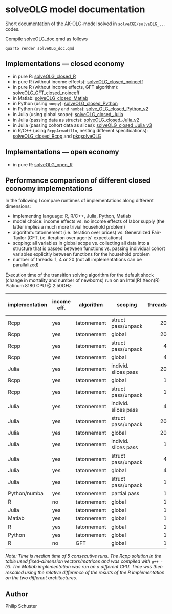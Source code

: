 # solveOLG model documentation
Short documentation of the AK-OLG-model solved in `solveCGE/solveOLG_...` codes.

Compile solveOLG_doc.qmd as follows
```
quarto render solveOLG_doc.qmd
```
## Implementations &mdash; closed economy

- in pure R: [solveOLG_closed_R](https://github.com/solveCGE/solveOLG_closed_R)
- in pure R (without income effects): [solveOLG_closed_noinceff](https://github.com/solveCGE/solveOLG_closed_noinceff)
- in pure R (without income effects, GFT algorithm): [solveOLG_GFT_closed_noinceff](https://github.com/solveCGE/solveOLG_GFT_closed_noinceff)
- in Matlab: [solveOLG_closed_Matlab](https://github.com/solveCGE/solveOLG_closed_Matlab)
- in Python (using `numpy`): [solveOLG_closed_Python](https://github.com/solveCGE/solveOLG_closed_Python)
- in Python (using `numpy` and `numba`): [solve_OLG_closed_Python_v2](https://github.com/solveCGE/solveOLG_closed_Python_v2)
- in Julia (using global scope): [solveOLG_closed_Julia](https://github.com/solveCGE/solveOLG_closed_Julia)
- in Julia (passing data as structs): [solveOLG_closed_Julia_v2](https://github.com/solveCGE/solveOLG_closed_Julia_v2)
- in Julia (passing cohort data as slices): [solveOLG_closed_Julia_v3](https://github.com/solveCGE/solveOLG_closed_Julia_v3)
- in R/C++ (using `RcppArmadillo`, nesting different specifications): [solveOLG_closed_Rcpp](https://github.com/solveCGE/solveOLG_closed_Rcpp) and [pkgsolveOLG](https://github.com/solveCGE/pkgsolveOLG)

## Implementations &mdash; open economy

- in pure R: [solveOLG_open_R](https://github.com/solveCGE/solveOLG_open_R)

## Performance comparison of different closed economy implementations

In the following I compare runtimes of implementations along different dimensions:
- implementing language: R, R/C++, Julia, Python, Matlab
- model choice: income effects vs. no income effects of labor supply (the latter implies a much more trivial household problem)
- algorithm: tatonnement (i.e. iteration over prices) vs. Generalized Fair-Taylor (GFT, i.e. iteration over agents' expectations)
- scoping: all variables in global scope vs. collecting all data into a structure that is passed between functions vs. passing individual cohort variables explicitly between functions for the household problem
- number of threads: 1, 4 or 20 (not all implementations can be parallalized)

Execution time of the transition solving algorithm for the default shock (change in mortality and number of newborns) run on an Intel(R) Xeon(R) Platinum 8180 CPU @ 2.50GHz:

| implementation | income eff. | algorithm   | scoping              | threads | time in sec |
| :-------------- | ----------- | ----------- | -------------------- | -------: | -----: |
| Rcpp           | yes         | tatonnement | struct pass/unpack    | 20      | 0.32  |
| Rcpp           | yes         | tatonnement | global               | 20      | 0.35  |
| Rcpp           | yes         | tatonnement | struct pass/unpack    | 4       | 0.64  |
| Rcpp           | yes         | tatonnement | global               | 4       | 0.64  |
| Julia          | yes         | tatonnement | individ. slices pass | 20      | 1.35  |
| Rcpp           | yes         | tatonnement | global               | 1       | 1.68  |
| Rcpp           | yes         | tatonnement | struct pass/unpack    | 1       | 1.69  |
| Julia          | yes         | tatonnement | individ. slices pass | 4       | 1.69  |
| Julia          | yes         | tatonnement | struct pass/unpack    | 20      | 1.71  |
| Julia          | yes         | tatonnement | global               | 20      | 2.32  |
| Julia          | yes         | tatonnement | individ. slices pass | 1       | 2.33  |
| Julia          | yes         | tatonnement | struct pass/unpack    | 4       | 2.41  |
| Julia          | yes         | tatonnement | global               | 4       | 3.49  |
| Julia          | yes         | tatonnement | struct pass/unpack    | 1       | 4.22  |
| Python/numba   | yes         | tatonnement | partial pass         | 1       | 4.75 |
| R              | no          | tatonnement | global               | 1       | 5.25  |
| Julia          | yes         | tatonnement | global               | 1       | 6.94  |
| Matlab         | yes         | tatonnement | global               | 1       | 11.74 |
| R              | yes         | tatonnement | global               | 1       | 15.16 |
| Python         | yes         | tatonnement | global               | 1       | 27.54 |
| R              | no          | GFT         | global               | 1       | 50.67 |

*Note: Time is median time of 5 consecutive runs. The Rcpp solution in the table used fixed-dimension vectors/matrices and was compiled with `g++ -O3`. The Matlab implementation was run on a different CPU. Time was then rescaled using the relative difference of the results of the R implementation on the two different architectures.*

## Author
Philip Schuster
